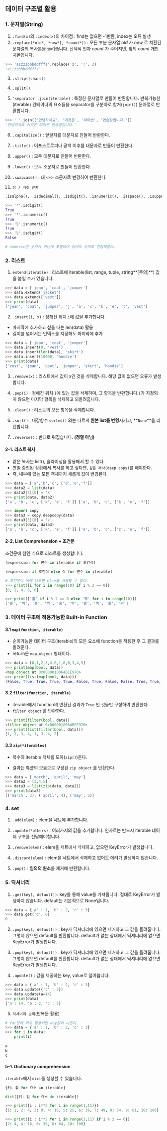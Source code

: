 ## 데이터 구조별 활용

### 1. 문자열(String)

1. `.find(x)`와 `.index(x)`의 차이점 : find는 없으면 -1반환, index는 오류 발생
2. `.replace(*old*, *new*[, *count*])` : 모든 부분 문자열 *old* 가 *new* 로 치환된 문자열의 복사본을 돌려줍니다. 선택적 인자 *count* 가 주어지면, 앞의 *count* 개만 치환됩니다.

```python
>>> 'azzzzbbbddfffs'.replace('z', '!', 2)
'a!!zzbbbddfffs'
```

3. `.strip([chars])`
4. `.split()`

5. `'separator'.join(iterable)` : 특정한 문자열로 만들어 반환합니다. 반복가능한(iterable) 컨테이너의 요소들을 separator를 구분자로 합쳐(`join()`) 문자열로 반환합니다.

```python
>>> ' '.join(['안녕하세요', '이것은', '파이썬', '연습장입니다.'])
'안녕하세요 이것은 파이썬 연습장입니다.'
```



6. `.capitalize()` : 앞글자를 대문자로 만들어 반환한다.
7.  `.title()` : 어포스트로피나 공백 이후를 대문자로 만들어 반환한다.
8.  `.upper()` : 모두 대문자로 만들어 반환한다.
9. `.lower()` : 모두 소문자로 만들어 반환한다.
10. `.swapcase()` : 대 <-> 소문자로 변경하여 반환한다.



11. `참 / 거짓 반환`

```py
.isalpha(), .isdecimal(), .isdigit(), .isnumeric(), .isspace(), .isupper(), .istitle(), .islower()
```

```python
>>> '³'.isdigit()
True
>>> '³'.isnumeric()
True
>>> '½'.isnumeric()
True
>>> '½'.isdigit()
False

# numeric은 숫자가 아닌게 포함되어 있어도 숫자로 인정해준다.
```



### 2. 리스트

1. `extend(iterable)` : 리스트에 iterable(list, range, tuple, string**[주의]**) 값을 붙일 수가 있습니다.

```python
>>> data = ['jean', 'coat', 'jumper']
>>> data.extend('jacket')
>>> data.extend(['vest'])
>>> print(data)
['jean', 'coat', 'jumper', 'j', 'a', 'c', 'k', 'e', 't', 'vest']
```



2. `.insert(i, x)` : 정해진 위치 `i`에 값을 추가합니다.

- 마지막에 추가하고 싶을 때는 len(data) 활용
- 길이를 넘어서는 인덱스를 지정해도 마지막에 추가

```python
>>> data = ['jean', 'coat', 'jumper']
>>> data.insert(0, 'vest')
>>> data.insert(len(data), 'skirt')
>>> data.insert(10000, 'hoodie')
>>> print(data)
['vest', 'jean', 'coat', 'jumper', 'skirt', 'hoodie']
```



3. `.remove(x)` : 리스트에서 값이 x인 것을 삭제합니다. 해당 값이 없으면 오류가 발생합니다.

4. `.pop(i)` : 정해진 위치 `i`에 있는 값을 삭제하며, 그 항목을 반환합니다.`i`가 지정되지 않으면 마지막 항목을 삭제하고 되돌려줍니다.
5.  `.clear()` : 리스트의 모든 항목을 삭제합니다.

6. `.sort()` : 내장함수 `sorted()` 와는 다르게 **원본 list를 변형**시키고, **`None`**을 리턴합니다.

7. `.reverse()` : 반대로 뒤집습니다. **(정렬 아님)**



#### 2-1. 리스트 복사

- 얕은 복사는 list(), 슬라이싱을 활용해서 할 수 있다.
- 만일 중첩된 상황에서 복사를 하고 싶다면, `깊은 복사(deep copy)`를 해야한다.
- 즉, 내부에 있는 모든 객체까지 새롭게 값이 변경된다.

```python
>>> data = ['a','b','c', ['d','e','f']]
>>> data2 = list(data)
>>> data2[3][0] = 'k'
>>> print(data, data2)
['a', 'b', 'c', ['k', 'e', 'f']] ['a', 'b', 'c', ['k', 'e', 'f']]

>>> import copy
>>> data3 = copy.deepcopy(data)
>>> data3[3][0] = 'z'
>>> print(data, data3)
['a', 'b', 'c', ['k', 'e', 'f']] ['a', 'b', 'c', ['z', 'e', 'f']]
```



#### 2-2. List Comprehension + 조건문

조건문에 참인 식으로 리스트를 생성합니다.

```python
[expression for 변수 in iterable if 조건식]

[expression if 조건식 else 식 for 변수 in iterable]
```

```python
# 조건문이 뒤에 나오면 else를 사용할 수 없다.
>>> print([i for i in range(10) if i % 2 == 0])
[0, 2, 4, 6, 8]

>>> print(['홀' if i % 2 == 0 else '짝' for i in range(10)])
['홀', '짝', '홀', '짝', '홀', '짝', '홀', '짝', '홀', '짝']
```



### 3.  데이터 구조에 적용가능한 Built-in Function


#### 3.1 `map(function, iterable)`

- 순회가능한 데이터 구조(iterable)의 모든 요소에 function을 적용한 후 그 결과를 돌려준다.
- return은 `map_object` 형태이다.

```python
>>> data = [0,1,2,3,4,0,1,0,0,3,4,5]
>>> print(map(bool, data))
<map object at 0x0000018064BEE970>
>>> print(list(map(bool, data)))
[False, True, True, True, True, False, True, False, False, True, True, True]
```



#### 3.2 `filter(function, iterable)`

- iterable에서 function의 반환된 결과가 `True` 인 것들만 구성하여 반환한다.
- `filter object` 를 반환한다.

```python
>>> print(filter(bool, data))
<filter object at 0x0000018064BEE970>
>>> print(list(filter(bool, data)))
[1, 2, 3, 4, 1, 3, 4, 5]
```



#### 3.3 `zip(*iterables)`

- 복수의 iterable 객체를 모아(`zip()`)준다.

- 결과는 튜플의 모음으로 구성된 `zip object` 를 반환한다.

```python
>>> data = ['march', 'april', 'may']
>>> data2 = [3,4,5]
>>> data3 = list(zip(data, data2))
>>> print(data3)
[('march', 3), ('april', 4), ('may', 5)]
```



### 4. set

1. `.add(elem)` : elem을 세트에 추가합니다.

2. `.update(*others)` : 여러가지의 값을 추가합니다. 인자로는 반드시 iterable 데이터 구조를 전달해야합니다.

3.  `.remove(elem)` : elem을 세트에서 삭제하고, 없으면 KeyError가 발생합니다.

4. `.discard(elem)` : elem을 세트에서 삭제하고 없어도 에러가 발생하지 않습니다.

5. `.pop()` : **임의의 원소**를 제거해 반환합니다.



### 5. 딕셔너리

1. `.get(key[, default])`: key를 통해 value를 가져옵니다. 절대로 KeyError가 발생하지 않습니다. default는 기본적으로 None입니다.

```python
>>> data = {'a' : 1, 'b' : 2, 'c' : 3}
>>> data.get('d', 0)
0
```



2. `.pop(key[, default])` : key가 딕셔너리에 있으면 제거하고 그 값을 돌려줍니다. 그렇지 않으면 default를 반환합니다. default가 없는 상태에서 딕셔너리에 없으면 KeyError가 발생합니다.

   

3. `.pop(key[, default])` : key가 딕셔너리에 있으면 제거하고 그 값을 돌려줍니다. 그렇지 않으면 default를 반환합니다. default가 없는 상태에서 딕셔너리에 없으면 KeyError가 발생합니다.



4. `.update()` : 값을 제공하는 key, value로 덮어씁니다.

```python
>>> data = {'a' : 1, 'b' : 2, 'c' : 3}
>>> data.update({'c' : 5})
>>> data.update(a=14)
>>> print(data)
{'a': 14, 'b': 2, 'c': 5}
```



5.  `딕셔너리 순회`(반복문 활용) 

```python
# for문에 바로 활용하면 key값이 나온다.
>>> data = {'a' : 1, 'b' : 2, 'c' : 3}
>>> for i in data:
	print(i)
	
a
b
c
```



#### 5-1. Dictionary comprehension

`iterable`에서 `dict`를 생성할 수 있습니다.

```python
{키: 값 for 요소 in iterable}

dict({키: 값 for 요소 in iterable})
```

```python
>>> print({i : i**2 for i in range(1,11)})
{1: 1, 2: 4, 3: 9, 4: 16, 5: 25, 6: 36, 7: 49, 8: 64, 9: 81, 10: 100}

>>> print({i : i**2 for i in range(1,11) if i % 2 == 0})
{2: 4, 4: 16, 6: 36, 8: 64, 10: 100}
```

